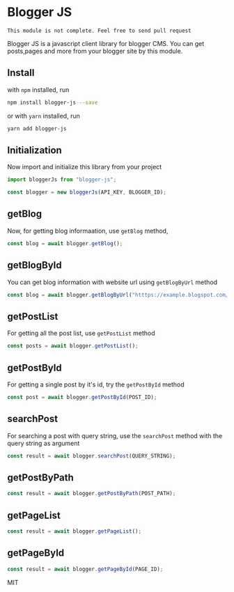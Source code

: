 # Blogger JS

`This module is not complete. Feel free to send pull request`

Blogger JS is a javascript client library for blogger CMS. You can get posts,pages and more from your blogger site by this module.

## Install

with `npm` installed, run

```sh
npm install blogger-js --save
```

or with `yarn` installed, run

```sh
yarn add blogger-js
```

## Initialization

Now import and initialize this library from your project

```js
import bloggerJs from "blogger-js";

const blogger = new bloggerJs(API_KEY, BLOGGER_ID);
```

## getBlog

Now, for getting blog informaation, use `getBlog` method,

```js
const blog = await blogger.getBlog();
```

## getBlogById

You can get blog information with website url using `getBlogByUrl` method

```js
const blog = await blogger.getBlogByUrl("htttps://example.blogspot.com/");
```

## getPostList

For getting all the post list, use `getPostList` method

```js
const posts = await blogger.getPostList();
```

## getPostById

For getting a single post by it's id, try the `getPostById` method

```js
const post = await blogger.getPostById(POST_ID);
```

## searchPost

For searching a post with query string, use the `searchPost` method with the query string as argument

```js
const result = await blogger.searchPost(QUERY_STRING);
```

## getPostByPath

```js
const result = await blogger.getPostByPath(POST_PATH);
```

## getPageList

```js
const result = await blogger.getPageList();
```

## getPageById

```js
const result = await blogger.getPageById(PAGE_ID);
```

MIT
